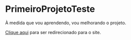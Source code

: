 # PrimeiroProjetoTeste
 À medida que vou aprendendo, vou melhorando o projeto.

<p><a href="https://kauamachad.github.io/PrimeiroProjetoTeste/arquivos/" target="_blank">Clique aqui</a> para ser redirecionado para o site.</p>
